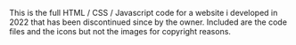 This is the full HTML / CSS / Javascript code for a website i developed in 2022 that has been discontinued since by the owner. 
Included are the code files and the icons but not the images for copyright reasons.
